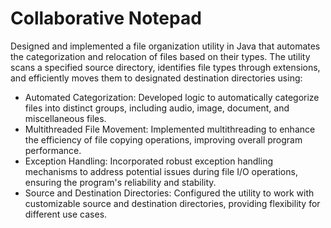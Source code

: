 # Collaborative Notepad
Designed and implemented a file organization utility in Java that automates the categorization and relocation of files based on their types. The utility scans a specified source directory, identifies file types through extensions, and efficiently moves them to designated destination directories using:
- Automated Categorization: Developed logic to automatically categorize files into distinct groups, including audio, image, document, and miscellaneous files.
- Multithreaded File Movement: Implemented multithreading to enhance the efficiency of file copying operations, improving overall program performance.
- Exception Handling: Incorporated robust exception handling mechanisms to address potential issues during file I/O operations, ensuring the program's reliability and stability.
- Source and Destination Directories: Configured the utility to work with customizable source and destination directories, providing flexibility for different use cases.
